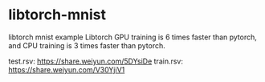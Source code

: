 # libtorch-mnist
libtorch mnist example
Libtorch GPU training is 6 times faster than pytorch, and CPU training is 3 times faster than pytorch.

test.rsv: https://share.weiyun.com/5DYsiDe
train.rsv: https://share.weiyun.com/V30YjiV1
